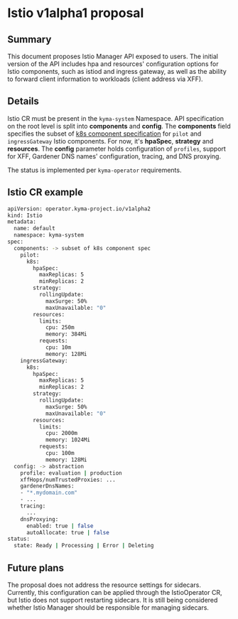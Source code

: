 # Istio v1alpha1 proposal

## Summary

This document proposes Istio Manager API exposed to users. The initial version of the API includes hpa and resources' configuration options for Istio components, such as istiod and ingress gateway, as well as the ability to forward client information to workloads (client address via XFF).

## Details

Istio CR must be present in the `kyma-system` Namespace. API specification on the root level is split into **components** and **config**. The **components** field specifies the subset of [k8s component specification](https://istio.io/latest/docs/reference/config/istio.operator.v1alpha1/#KubernetesResourcesSpec) for `pilot` and `ingressGateway` Istio components. For now, it's **hpaSpec**, **strategy** and **resources**. The **config** parameter holds configuration of `profiles`, support for XFF, Gardener DNS names' configuration, tracing, and DNS proxying.

The status is implemented per `kyma-operator` requirements.

## Istio CR example

```bash
apiVersion: operator.kyma-project.io/v1alpha2
kind: Istio
metadata:
  name: default
  namespace: kyma-system
spec:
  components: -> subset of k8s component spec
    pilot:
      k8s:
        hpaSpec:
          maxReplicas: 5
          minReplicas: 2
        strategy:
          rollingUpdate:
            maxSurge: 50%
            maxUnavailable: "0"
        resources:
          limits:
            cpu: 250m
            memory: 384Mi
          requests:
            cpu: 10m
            memory: 128Mi
    ingressGateway:
      k8s:
        hpaSpec:
          maxReplicas: 5
          minReplicas: 2
        strategy:
          rollingUpdate:
            maxSurge: 50%
            maxUnavailable: "0"
        resources:
          limits:
            cpu: 2000m
            memory: 1024Mi
          requests:
            cpu: 100m
            memory: 128Mi
  config: -> abstraction
    profile: evaluation | production
    xffHops/numTrustedProxies: ...
    gardenerDnsNames:
    - "*.mydomain.com"
    - ...
    tracing:
      ...
    dnsProxying:
      enabled: true | false
      autoAllocate: true | false
status:
  state: Ready | Processing | Error | Deleting
```

## Future plans

The proposal does not address the resource settings for sidecars. Currently, this configuration can be applied through the IstioOperator CR, but Istio does not support restarting sidecars. It is still being considered whether Istio Manager should be responsible for managing sidecars.
